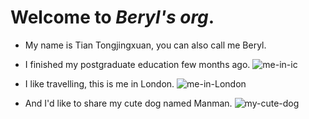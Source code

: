 # Welcome to *Beryl's org*.

- My name is Tian Tongjingxuan, you can also call me Beryl.

- I finished my postgraduate education few months ago.
![me-in-ic](https://user-images.githubusercontent.com/97294256/149295040-ae6beb73-c00a-4426-947e-1c31ec37e9c0.jpg)


- I like travelling, this is me in London.
![me-in-London](https://user-images.githubusercontent.com/97294256/149294849-17a65973-defd-4cae-807e-098607df444b.jpg)


- And I'd like to share my cute dog named Manman.
![my-cute-dog](https://user-images.githubusercontent.com/97294256/149294853-2640af73-012a-4647-b1ad-acbfb7f133a8.jpg)
